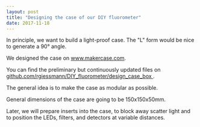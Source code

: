 ```yaml
---
layout: post
title: "Designing the case of our DIY fluorometer"
date: 2017-11-18
---
```


In principle, we want to build a light-proof case. 
The "L" form would be nice to generate a 90° angle.

We designed the case on <a href="http://www.makercase.com">www.makercase.com</a>.

You can find the preliminary but continuously updated files on 
<a href="https://github.com/rgiessmann/DIY_fluorometer/design_case_box">
github.com/rgiessmann/DIY_fluorometer/design_case_box
</a>.

The general idea is to make the case as modular as possible.

General dimensions of the case are going to be 150x150x50mm.

Later, we will prepare inserts into the case, to block away scatter light and 
to position the LEDs, filters, and detectors at variable distances.

